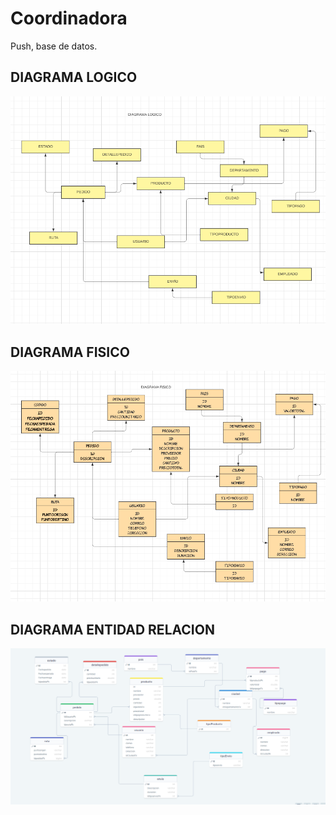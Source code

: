 # Coordinadora
Push, base de datos.


## DIAGRAMA LOGICO
![IMAGE](<Captura de pantalla 2023-12-06 113100.png>)



## DIAGRAMA FISICO

![IMAGE](<Captura de pantalla 2023-12-06 120533.png>)


## DIAGRAMA ENTIDAD RELACION

![IMAGE](<Captura de pantalla 2023-12-06 120007.png>)
